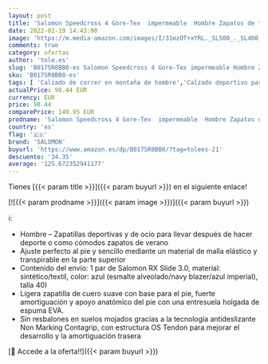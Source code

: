```yaml
---
layout: post
title: 'Salomon Speedcross 4 Gore-Tex  impermeable  Hombre Zapatos de trail running  Negro  Black/Black/Silver Metallic X   43 ⅓ EU'
date: 2022-02-19 14:43:00
image: 'https://m.media-amazon.com/images/I/31mzOT+xYRL._SL500_._SL400_.jpg'
comments: true
category: ofertas
author: 'tole.es'
slug: 'B017SR0BB0-es Salomon Speedcross 4 Gore-Tex impermeable Hombre Zapatos...'
sku: 'B017SR0BB0-es'
tags: [ 'Calzado de correr en montaña de hombre','Calzado deportivo para hombre','Calzados de running para hombre','Zapatillas y calzado deportivo para hombre','Zapatos','Zapatos para hombre','Zapatos y complementos','salomon','zapatos', ]
actualPrice: 98.44 EUR
currency: EUR
price: 98.44
comparePrice: 149.95 EUR
prodname: 'Salomon Speedcross 4 Gore-Tex  impermeable  Hombre Zapatos de trail running  Negro  Black/Black/Silver Metallic X   43 ⅓ EU'
country: 'es'
flag: '🇪🇸'
brand: 'SALOMON'
buyurl: 'https://www.amazon.es/dp/B017SR0BB0/?tag=tolees-21'
descuento: '34.35'
average: '125.672352941177'
---
```


Tienes [{{< param title >}}]({{< param buyurl >}}) en el siguiente enlace!

[![{{< param prodname >}}]({{< param image >}})]({{< param buyurl >}})

ℹ️:

- Hombre – Zapatillas deportivas y de ocio para llevar después de hacer deporte o como cómodos zapatos de verano
- Ajuste perfecto al pie y sencillo mediante un material de malla elástico y transpirable en la parte superior
- Contenido del envío: 1 par de Salomon RX Slide 3.0, material: sintético/textil, color: azul (esmalte alveolado/navy blazer/azul imperial), talla 40)
- Ligera zapatilla de cuero suave con base para el pie, fuerte amortiguación y apoyo anatómico del pie con una entresuela holgada de espuma EVA.
- Sin resbalones en suelos mojados gracias a la tecnología antideslizante Non Marking Contagrip, con estructura OS Tendon para mejorar el desarrollo y la amortiguación trasera

[🛒 Accede a la oferta!!]({{< param buyurl >}})
